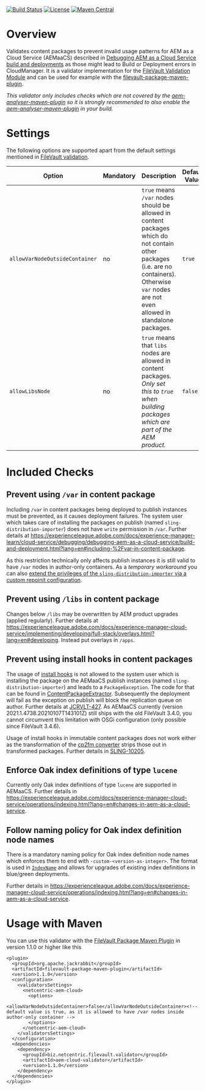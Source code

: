 [![Build Status](https://img.shields.io/github/workflow/status/Netcentric/aem-cloud-validator/maven-cicd)](https://github.com/Netcentric/aem-cloud-validator/actions)
[![License](https://img.shields.io/badge/License-EPL%201.0-red.svg)](https://opensource.org/licenses/EPL-1.0)
[![Maven Central](https://img.shields.io/maven-central/v/biz.netcentric.filevault.validator/aem-cloud-validator)](https://search.maven.org/artifact/biz.netcentric.filevault.validator/aem-cloud-validator)


# Overview

Validates content packages to prevent invalid usage patterns for AEM as a Cloud Service (AEMaaCS) described in [Debugging AEM as a Cloud Service build and deployments](https://experienceleague.adobe.com/docs/experience-manager-learn/cloud-service/debugging/debugging-aem-as-a-cloud-service/build-and-deployment.html?lang=en#build-images) as those might lead to Build or Deployment errors in CloudManager. It is a validator implementation for the [FileVault Validation Module][2] and can be used for example with the [filevault-package-maven-plugin][3].

*This validator only includes checks which are not covered by the [aem-analyser-maven-plugin][aem-analyser-maven-plugin] so it is strongly recommended to also enable the [aem-analyser-maven-plugin][aem-analyser-maven-plugin] in your build.*

# Settings

The following options are supported apart from the default settings mentioned in [FileVault validation][2].

Option | Mandatory | Description | Default Value
--- | --- | --- | ---
`allowVarNodeOutsideContainer` | no | `true` means `/var` nodes should be allowed in content packages which do not contain other packages (i.e. are no containers). Otherwise `var` nodes are not even allowed in standalone packages. | `true`
`allowLibsNode` | no | `true` means that `libs` nodes are allowed in content packages. *Only set this to `true` when building packages which are part of the AEM product.* | `false`

# Included Checks

## Prevent using `/var` in content package

Including `/var` in content packages being deployed to publish instances must be prevented, as it causes deployment failures. The system user which takes care of installing the packages on publish (named `sling-distribution-importer`) does not have `write` permission in `/var`. Further details at <https://experienceleague.adobe.com/docs/experience-manager-learn/cloud-service/debugging/debugging-aem-as-a-cloud-service/build-and-deployment.html?lang=en#including-%2Fvar-in-content-package>.

As this restriction technically only affects publish instances it is still valid to have `/var` nodes in author-only containers.
As a *temporary workaround* you can also [extend the privileges of the `sling-distribution-importer` via a custom repoinit configuration](https://helpx.adobe.com/in/experience-manager/kb/cm/cloudmanager-deploy-fails-due-to-sling-distribution-aem.html).

## Prevent using `/libs` in content package

Changes below `/libs` may be overwritten by AEM product upgrades (applied regularly). Further details at <https://experienceleague.adobe.com/docs/experience-manager-cloud-service/implementing/developing/full-stack/overlays.html?lang=en#developing>. Instead put overlays in `/apps`.

## Prevent using install hooks in content packages

The usage of [install hooks](http://jackrabbit.apache.org/filevault/installhooks.html) is not allowed to the system user which is installing the package on the AEMaaCS publish instances (named `sling-distribution-importer`) and leads to a `PackageException`. The code for that can be found in [ContentPackageExtractor](https://github.com/apache/sling-org-apache-sling-distribution-journal/blob/ba075183c374a09b86ca6fa4755a05b26e74866d/src/main/java/org/apache/sling/distribution/journal/bookkeeper/ContentPackageExtractor.java#L93). Subsequently the deployment will fail as the exception on publish will block the replication queue on author. Further details at [JCRVLT-427](https://issues.apache.org/jira/browse/JCRVLT-427). As AEMaaCS currently (version 2021.1.4738.20210107T143101Z) still ships with the old FileVault 3.4.0, you cannot circumvent this limitation with OSGi configuration (only possible since FileVault 3.4.6).

Usage of install hooks in immutable content packages does not work either as the transformation of the [cp2fm converter](https://github.com/apache/sling-org-apache-sling-feature-cpconverter) strips those out in transformed packages. Further details in [SLING-10205](https://issues.apache.org/jira/browse/SLING-10205).

## Enforce Oak index definitions of type `lucene`

Currently only Oak index definitions of type `lucene` are supported in AEMaaCS. Further details in <https://experienceleague.adobe.com/docs/experience-manager-cloud-service/operations/indexing.html?lang=en#changes-in-aem-as-a-cloud-service>.

## Follow naming policy for Oak index definition node names

There is a mandatory naming policy for Oak index definition node names which enforces them to end with `-custom-<version-as-integer>`. The format is used in [`IndexName`](https://github.com/apache/jackrabbit-oak/blob/08c7b20e0676739d9c445b5249c3f71004b6b894/oak-search/src/main/java/org/apache/jackrabbit/oak/plugins/index/search/spi/query/IndexName.java#L36) and allows for upgrades of existing index definitions in blue/green deployments.

Further details in <https://experienceleague.adobe.com/docs/experience-manager-cloud-service/operations/indexing.html?lang=en#changes-in-aem-as-a-cloud-service>.

# Usage with Maven

You can use this validator with the [FileVault Package Maven Plugin][3] in version 1.1.0 or higher like this

```
<plugin>
  <groupId>org.apache.jackrabbit</groupId>
  <artifactId>filevault-package-maven-plugin</artifactId>
  <version>1.1.0</version>
  <configuration>
    <validatorsSettings>
      <netcentric-aem-cloud>
        <options>
          <allowVarNodeOutsideContainer>false</allowVarNodeOutsideContainer><!-- default value is true, as it is allowed to have /var nodes inside author-only container -->
        </options>
      </netcentric-aem-cloud>
    </validatorsSettings>
  </configuration>
  <dependencies>
    <dependency>
      <groupId>biz.netcentric.filevault.validator</groupId>
      <artifactId>aem-cloud-validator</artifactId>
      <version>1.1.0</version>
    </dependency>
  </dependencies>
</plugin>
```


[aem-analyser-maven-plugin]: https://github.com/adobe/aemanalyser-maven-plugin/tree/main/aemanalyser-maven-plugin
[2]: https://jackrabbit.apache.org/filevault/validation.html
[3]: https://jackrabbit.apache.org/filevault-package-maven-plugin/index.html

